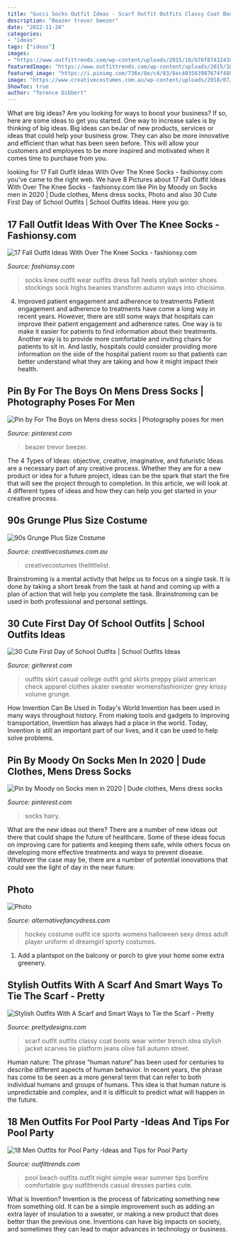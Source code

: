 ```yaml
---
title: "Gucci Socks Outfit Ideas - Scarf Outfit Outfits Classy Coat Boots Wear Winter Trench Idea Stylish Jacket Scarves Tie Platform Jeans Olive Fall Autumn Street"
description: "Beazer trevor beezer"
date: "2022-11-28"
categories:
- "ideas"
tags: ["ideas"]
images:
- "https://www.outfittrends.com/wp-content/uploads/2015/10/b76f874324382ab103941d0ac2b6f316.jpg"
featuredImage: "https://www.outfittrends.com/wp-content/uploads/2015/10/b76f874324382ab103941d0ac2b6f316.jpg"
featured_image: "https://i.pinimg.com/736x/8e/c4/83/8ec483563987674f48802635c85a8365.jpg"
image: "https://www.creativecostumes.com.au/wp-content/uploads/2018/07/CC_April_18_052-768x1024.jpg"
ShowToc: true
author: "Terence Dibbert"
---
```



What are big ideas?
Are you looking for ways to boost your business? If so, here are some ideas to get you started. 
One way to increase sales is by thinking of big ideas. Big ideas can beJar of new products, services or ideas that could help your business grow. They can also be more innovative and efficient than what has been seen before. This will allow your customers and employees to be more inspired and motivated when it comes time to purchase from you.

	

		
looking for 17 Fall Outfit Ideas With Over The Knee Socks - fashionsy.com you've came to the right web. We have 8 Pictures about 17 Fall Outfit Ideas With Over The Knee Socks - fashionsy.com like Pin by Moody on Socks men in 2020 | Dude clothes, Mens dress socks, Photo and also 30 Cute First Day of School Outfits | School Outfits Ideas. Here you go:
		
    
## 17 Fall Outfit Ideas With Over The Knee Socks - Fashionsy.com

<img loading=lazy src="http://fashionsy.com/wp-content/uploads/2014/10/cream-venetian-red-dresseslook-main-single-630x923.jpg" onerror="this.onerror=null;this.src='https://tse3.mm.bing.net/th?id=OIP.ZqfnnJbIqyZW_CXX_JCYQAHaK2&amp;pid=15.1';" alt="17 Fall Outfit Ideas With Over The Knee Socks - fashionsy.com">

_Source: fashionsy.com_

>socks knee outfit wear outfits dress fall heels stylish winter shoes stockings sock highs beanies transform autumn ways into chicisimo. 

	

4) Improved patient engagement and adherence to treatments
Patient engagement and adherence to treatments have come a long way in recent years. However, there are still some ways that hospitals can improve their patient engagement and adherence rates. One way is to make it easier for patients to find information about their treatments. Another way is to provide more comfortable and inviting chairs for patients to sit in. And lastly, hospitals could consider providing more information on the side of the hospital patient room so that patients can better understand what they are taking and how it might impact their health.

    
## Pin By For The Boys On Mens Dress Socks | Photography Poses For Men

<img loading=lazy src="https://i.pinimg.com/736x/8e/c4/83/8ec483563987674f48802635c85a8365.jpg" onerror="this.onerror=null;this.src='https://tse2.mm.bing.net/th?id=OIP.NK_fcnGHDVmYqeTOsgjk5QHaF7&amp;pid=15.1';" alt="Pin by For The Boys on Mens dress socks | Photography poses for men">

_Source: pinterest.com_

>beazer trevor beezer. 

	

The 4 Types of Ideas: objective, creative, imaginative, and futuristic
Ideas are a necessary part of any creative process. Whether they are for a new product or idea for a future project, ideas can be the spark that start the fire that will see the project through to completion. In this article, we will look at 4 different types of ideas and how they can help you get started in your creative process.

    
## 90s Grunge Plus Size Costume

<img loading=lazy src="https://www.creativecostumes.com.au/wp-content/uploads/2018/07/CC_April_18_052-768x1024.jpg" onerror="this.onerror=null;this.src='https://tse2.mm.bing.net/th?id=OIP.ByryrCbrOrgF1koEa2_aYAHaJ4&amp;pid=15.1';" alt="90s Grunge Plus Size Costume">

_Source: creativecostumes.com.au_

>creativecostumes thelittlelist. 

	

Brainstroming is a mental activity that helps us to focus on a single task. It is done by taking a short break from the task at hand and coming up with a plan of action that will help you complete the task. Brainstroming can be used in both professional and personal settings.

    
## 30 Cute First Day Of School Outfits | School Outfits Ideas

<img loading=lazy src="http://girlterest.com/wp-content/uploads/2017/05/school12.jpg" onerror="this.onerror=null;this.src='https://tse2.mm.bing.net/th?id=OIP._OR8A8dDcQ3xdIrjSLujpgAAAA&amp;pid=15.1';" alt="30 Cute First Day of School Outfits | School Outfits Ideas">

_Source: girlterest.com_

>outfits skirt casual college outfit grid skirts preppy plaid american check apparel clothes skater sweater womensfashionizer grey krissy volume grunge. 

	

How Invention Can Be Used in Today's World
Invention has been used in many ways throughout history. From making tools and gadgets to improving transportation, Invention has always had a place in the world. Today, Invention is still an important part of our lives, and it can be used to help solve problems.

    
## Pin By Moody On Socks Men In 2020 | Dude Clothes, Mens Dress Socks

<img loading=lazy src="https://i.pinimg.com/736x/5e/dd/37/5edd37872a268c9cda144ba3eeee15e0.jpg" onerror="this.onerror=null;this.src='https://tse3.mm.bing.net/th?id=OIP.eOIX1rMmG4DBGgxhzcQ21QHaJk&amp;pid=15.1';" alt="Pin by Moody on Socks men in 2020 | Dude clothes, Mens dress socks">

_Source: pinterest.com_

>socks hairy. 

	

What are the new ideas out there?
There are a number of new ideas out there that could shape the future of healthcare. Some of these ideas focus on improving care for patients and keeping them safe, while others focus on developing more effective treatments and ways to prevent disease. Whatever the case may be, there are a number of potential innovations that could see the light of day in the near future.

    
## Photo

<img loading=lazy src="http://www.alternativefancydress.com/_images/_images/xl/363-womens-ice-hockey-costume-sports-outfit.jpg" onerror="this.onerror=null;this.src='https://tse1.mm.bing.net/th?id=OIP.DhMfNwewot0H1rrseSvdvAHaJo&amp;pid=15.1';" alt="Photo">

_Source: alternativefancydress.com_

>hockey costume outfit ice sports womens halloween sexy dress adult player uniform xl dreamgirl sporty costumes. 

	

1. Add a plantspot on the balcony or porch to give your home some extra greenery.

    
## Stylish Outfits With A Scarf And Smart Ways To Tie The Scarf - Pretty

<img loading=lazy src="http://www.prettydesigns.com/wp-content/uploads/2014/09/Classy-Outfit-Idea-with-a-Scarf.jpg" onerror="this.onerror=null;this.src='https://tse4.mm.bing.net/th?id=OIP.tUdck_87VSrx-N6ZhRZo0QHaK2&amp;pid=15.1';" alt="Stylish Outfits With A Scarf and Smart Ways to Tie the Scarf - Pretty">

_Source: prettydesigns.com_

>scarf outfit outfits classy coat boots wear winter trench idea stylish jacket scarves tie platform jeans olive fall autumn street. 

	

Human nature:
The phrase “human nature” has been used for centuries to describe different aspects of human behavior. In recent years, the phrase has come to be seen as a more general term that can refer to both individual humans and groups of humans. This idea is that human nature is unpredictable and complex, and it is difficult to predict what will happen in the future.

    
## 18 Men Outfits For Pool Party -Ideas And Tips For Pool Party

<img loading=lazy src="https://www.outfittrends.com/wp-content/uploads/2015/10/b76f874324382ab103941d0ac2b6f316.jpg" onerror="this.onerror=null;this.src='https://tse2.mm.bing.net/th?id=OIP.dbwbchu3nhTa0R4EtKwrfwHaKy&amp;pid=15.1';" alt="18 Men Outfits for Pool Party -Ideas and Tips for Pool Party">

_Source: outfittrends.com_

>pool beach outfits outfit night simple wear summer tips bonfire comfortable guy outfittrends casual dresses parties cute. 

	

What is Invention?
Invention is the process of fabricating something new from something old. It can be a simple improvement such as adding an extra layer of insulation to a sweater, or making a new product that does better than the previous one. Inventions can have big impacts on society, and sometimes they can lead to major advances in technology or business.


